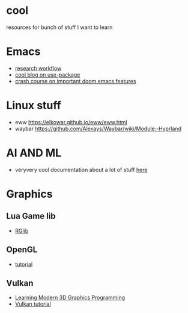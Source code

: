 # cool
resources for bunch of stuff I want to learn

# Emacs
- [research workflow](https://emacsconf.org/2021/talks/research/)
- [cool blog on use-package](https://ianyepan.github.io/posts/setting-up-use-package/)
- [crash course on important doom emacs features](https://www.aquabeam.me/tech/doom_emacs_intro/)

# Linux stuff
- eww https://elkowar.github.io/eww/eww.html
- waybar https://github.com/Alexays/Waybar/wiki/Module:-Hyprland
# AI AND ML
- veryvery cool documentation about a lot of stuff [here](https://willjhliang.github.io/notes/Machine-Learning/PGM/%F0%9F%9A%A8-Bayesian-Network)
# Graphics
## Lua Game lib
- [RGlib](https://docs.retrogadgets.game/libs/01-rg_game.html)
## OpenGL
- [tutorial](https://learnopengl.com/Getting-started/Hello-Triangle)
## Vulkan
- [Learning Modern 3D Graphics Programming](https://paroj.github.io/gltut/)
- [Vulkan tutorial](https://docs.vulkan.org/tutorial/latest/00_Introduction.html)
